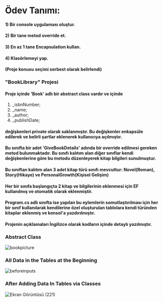 # Ödev Tanımı:
#### 1) Bir console uygulaması oluştur.
#### 2) Bir tane metod override et.
#### 3) En az 1 tane Encapsulation kullan.
#### 4) Klasörlemeyi yap.
#### (Proje konusu seçimi serbest olarak belirlendi)

### "BookLibrary" Projesi
#### Proje içinde 'Book' adlı bir abstract class vardır ve içinde
 1) _isbnNumber;
 2) _name;
 3) _author;
 4) _publishDate;
 
#### değişkenleri private olarak saklanmıştır. Bu değişkenler enkapsüle edilerek ve belirli şartlar eklenerek kullanıcıya açılmıştır.
 
#### Bu sınıfta bir adet 'GiveBookDetails' adında bir override edilmesi gereken metod bulunmaktadır. Bu sınıfı kalıtım alan diğer sınıflar kendi değişkenlerine göre bu metodu düzenleyerek kitap bilgileri sunulmuştur.

#### Bu sınıftan kalıtım alan 3 adet kitap türü sınıfı mevcuttur: Novel(Roman), Story(Hikaye) ve PersonalGrowth(Kişisel Gelişim) 

#### Her bir sınıfa başlangıçta 2 kitap ve bilgilerinin eklenmesi için EF kullanılmış ve otomatik olarak eklenmiştir. 

#### Program.cs adlı sınıfta ise yapılan bu eylemlerin somutlaştırılması için her bir sınıf kullanılarak kendilerine özel oluşturulan tablolara kendi türünden kitaplar eklenmiş ve konsol'a yazdırılmıştır.

#### Projenin açıklamaları İngilizce olarak kodların içinde detaylı yazılmıştır.

### Abstract Class
![bookpicture](https://user-images.githubusercontent.com/99509540/177858853-7f0f3e6a-961f-4b3b-b0f9-e59777a9f80b.png)

### All Data in the Tables at the Beginning
![beforeinputs](https://user-images.githubusercontent.com/99509540/177861108-aac841d2-2be2-4855-8a86-8b5280810cdd.png)

### After Adding Data In Tables via Classes 
![Ekran Görüntüsü (221)](https://user-images.githubusercontent.com/99509540/177861127-99df2673-5a44-421f-93a7-6d5e1edcc3ba.png)
